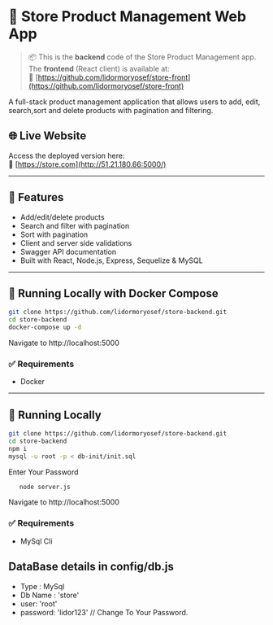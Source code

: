 # 🛒 Store Product Management Web App

> 📦 This is the **backend** code of the Store Product Management app.  
> The **frontend** (React client) is available at:  
> 🔗 [https://github.com/lidormoryosef/store-front](https://github.com/lidormoryosef/store-front)

A full-stack product management application that allows users to add, edit, search,sort and delete products with pagination and filtering.

## 🌐 Live Website

Access the deployed version here:  
🔗 [https://store.com](http://51.21.180.66:5000/)

---

## 🧱 Features

- Add/edit/delete products
- Search and filter with pagination
- Sort with pagination
- Client and server side validations
- Swagger API documentation
- Built with React, Node.js, Express, Sequelize & MySQL

---

## 🚀 Running Locally with Docker Compose
   ```bash
   git clone https://github.com/lidormoryosef/store-backend.git
   cd store-backend
   docker-compose up -d

```
Navigate to http://localhost:5000
### ✅ Requirements
   * Docker
---

## 🚀 Running Locally
   ```bash
   git clone https://github.com/lidormoryosef/store-backend.git
   cd store-backend
   npm i
   mysql -u root -p < db-init/init.sql

```
Enter Your Password
```bash
   node server.js

```

   Navigate to http://localhost:5000
   ### ✅ Requirements
   * MySql Cli
## DataBase details in config/db.js
   - Type : MySql
   - Db Name : 'store'
   - user: 'root'
   - password: 'lidor123' // Change To Your Password.
   
